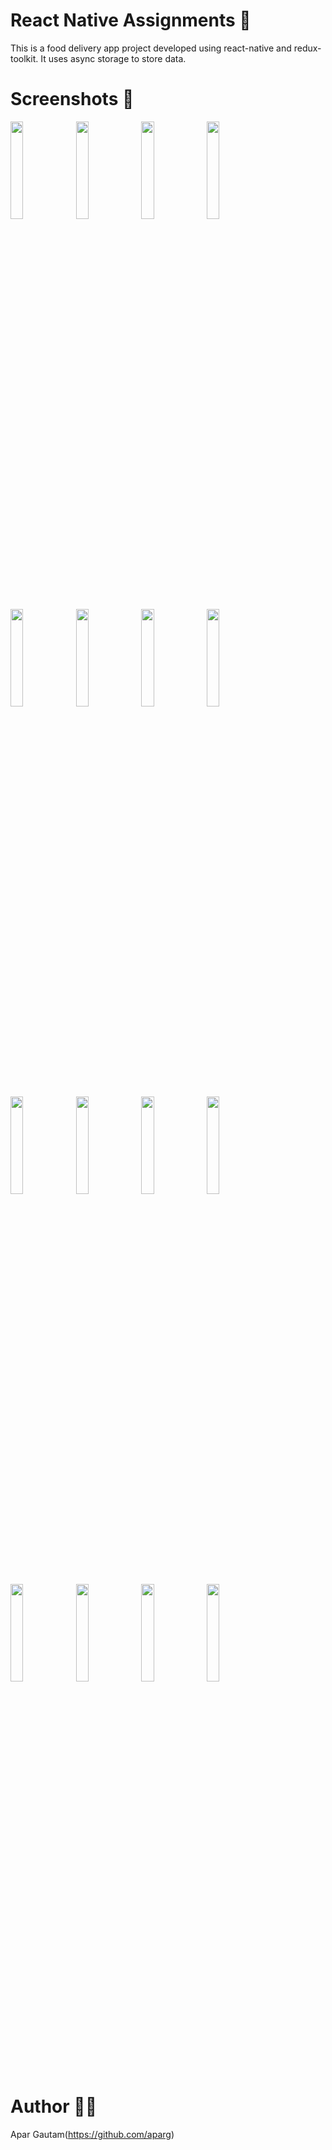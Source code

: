 # React Native Assignments 📝
This is a food delivery app project developed using react-native and redux-toolkit. It uses async storage to store data. 


# Screenshots 📱
<image src="./assets/images/screenshots/firstScreen.jpg" width="20%" height="20%"/>
<image src="./assets/images/screenshots/secondScreen.jpg" width="20%" height="20%"/>
<image src="./assets/images/screenshots/signUp.jpg" width="20%" height="20%"/>
<image src="./assets/images/screenshots/logIn.jpg" width="20%" height="20%"/>
<image src="./assets/images/screenshots/bioFillup.jpg" width="20%" height="20%"/>
<image src="./assets/images/screenshots/payment.jpg" width="20%" height="20%"/>
<image src="./assets/images/screenshots/profilePhoto.jpg" width="20%" height="20%"/>
<image src="./assets/images/screenshots/profileReady.jpg" width="20%" height="20%"/>
<image src="./assets/images/screenshots/homeScreen.jpg" width="20%" height="20%"/>
<image src="./assets/images/screenshots/restaurant.jpg" width="20%" height="20%"/>
<image src="./assets/images/screenshots/food.jpg" width="20%" height="20%"/>
<image src="./assets/images/screenshots/homeScreen1.jpg" width="20%" height="20%"/>
<image src="./assets/images/screenshots/cart.jpg" width="20%" height="20%"/>
<image src="./assets/images/screenshots/cartWithDelete.jpg" width="20%" height="20%"/>
<image src="./assets/images/screenshots/profile.jpg" width="20%" height="20%"/>
<image src="./assets/images/screenshots/notifications.jpg" width="20%" height="20%"/>


# Author 👨‍💻
Apar Gautam(https://github.com/aparg)
